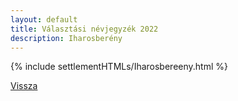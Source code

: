 ```yaml
---
layout: default
title: Választási névjegyzék 2022
description: Iharosberény
---
```


{% include settlementHTMLs/Iharosbereeny.html %}

[Vissza](./)
